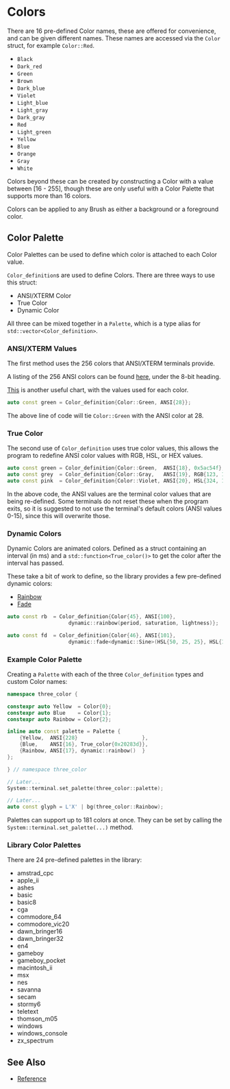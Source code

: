 # Colors

There are 16 pre-defined Color names, these are offered for convenience, and can
be given different names. These names are accessed via the `Color` struct, for
example `Color::Red`.

- `Black`
- `Dark_red`
- `Green`
- `Brown`
- `Dark_blue`
- `Violet`
- `Light_blue`
- `Light_gray`
- `Dark_gray`
- `Red`
- `Light_green`
- `Yellow`
- `Blue`
- `Orange`
- `Gray`
- `White`

Colors beyond these can be created by constructing a Color with a value between
[16 - 255], though these are only useful with a Color Palette that supports more
than 16 colors.

Colors can be applied to any Brush as either a background or a foreground color.

## Color Palette

Color Palettes can be used to define which color is attached to each Color
value.

`Color_definition`s are used to define Colors. There are three ways to use this
struct:

- ANSI/XTERM Color
- True Color
- Dynamic Color

All three can be mixed together in a `Palette`, which is a type alias for
`std::vector<Color_definition>`.

### ANSI/XTERM Values

The first method uses the 256 colors that ANSI/XTERM terminals provide.

A listing of the 256 ANSI colors can be found
[here](https://wikipedia.org/wiki/ANSI_escape_code#Colors), under the 8-bit
heading.

[This](https://jonasjacek.github.io/colors/) is another useful chart, with the
values used for each color.

```cpp
auto const green = Color_definition{Color::Green, ANSI{28}};
```

The above line of code will tie `Color::Green` with the ANSI color at 28.

### True Color

The second use of `Color_definition` uses true color values, this allows the
program to redefine ANSI color values with RGB, HSL, or HEX values.

```cpp
auto const green = Color_definition{Color::Green,  ANSI{18}, 0x5ac54f};
auto const grey  = Color_definition{Color::Gray,   ANSI{19}, RGB{123, 123, 123}};
auto const pink  = Color_definition{Color::Violet, ANSI{20}, HSL{324, 100, 50}};
```

In the above code, the ANSI values are the terminal color values that are being
re-defined. Some terminals do not reset these when the program exits, so it is
suggested to not use the terminal's default colors (ANSI values 0-15), since
this will overwrite those.

### Dynamic Colors

Dynamic Colors are animated colors. Defined as a struct containing an interval
(in ms) and a `std::function<True_color()>` to get the color after the interval
has passed.

These take a bit of work to define, so the library provides a few pre-defined
dynamic colors:

- [Rainbow](rainbow.md)
- [Fade](fade.md)

```cpp
auto const rb  = Color_definition{Color{45}, ANSI{100},
                    dynamic::rainbow(period, saturation, lightness)};

auto const fd  = Color_definition{Color{46}, ANSI{101},
                    dynamic::fade<dynamic::Sine>(HSL{50, 25, 25}, HSL{100, 50, 50})};
```

### Example Color Palette

Creating a `Palette` with each of the three `Color_definition` types and
custom Color names:

```cpp
namespace three_color {

constexpr auto Yellow  = Color{0};
constexpr auto Blue    = Color{1};
constexpr auto Rainbow = Color{2};

inline auto const palette = Palette {
    {Yellow,  ANSI{228}                     },
    {Blue,    ANSI{16}, True_color{0x20283d}},
    {Rainbow, ANSI{17}, dynamic::rainbow()  }
};

} // namespace three_color

// Later...
System::terminal.set_palette(three_color::palette);

// Later...
auto const glyph = L'X' | bg(three_color::Rainbow);
```

Palettes can support up to 181 colors at once. They can be set by calling the
`System::terminal.set_palette(...)` method.

### Library Color Palettes

There are 24 pre-defined palettes in the library:

- amstrad_cpc
- apple_ii
- ashes
- basic
- basic8
- cga
- commodore_64
- commodore_vic20
- dawn_bringer16
- dawn_bringer32
- en4
- gameboy
- gameboy_pocket
- macintosh_ii
- msx
- nes
- savanna
- secam
- stormy6
- teletext
- thomson_m05
- windows
- windows_console
- zx_spectrum

## See Also

- [Reference](https://a-n-t-h-o-n-y.github.io/CPPurses/structcppurses_1_1Color.html)
